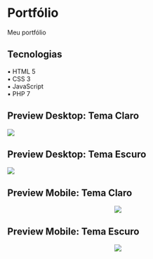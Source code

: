 # Portfólio

Meu portfólio

## Tecnologias

:black_small_square: HTML 5 <br>
:black_small_square: CSS 3 <br>
:black_small_square: JavaScript <br>
:black_small_square: PHP 7

## Preview Desktop: Tema Claro
<img src="assets/img/DesktopClaro.png">

## Preview Desktop: Tema Escuro
<img src="assets/img/DesktopEscuro.png">

## Preview Mobile: Tema Claro
<p align="center"><img src="assets/img/MobileClaro.png"></p>

## Preview Mobile: Tema Escuro
<p align="center"><img src="assets/img/MobileEscuro.png"></p>
